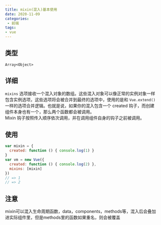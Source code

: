 ```yaml
---
title: mixin(混入)基本使用
date: 2020-11-09
categories:
 - 前端
tags:
- vue
---
```


## 类型
`Array<Object>`
## 详细
`mixins` 选项接收一个混入对象的数组。这些混入对象可以像正常的实例对象一样包含实例选项，这些选项将会被合并到最终的选项中，使用的是和 `Vue.extend()` 一样的选项合并逻辑。也就是说，如果你的混入包含一个 created 钩子，而创建组件本身也有一个，那么两个函数都会被调用。<br />Mixin 钩子按照传入顺序依次调用，并在调用组件自身的钩子之前被调用。
## 使用
```javascript
var mixin = {
  created: function () { console.log(1) }
}
var vm = new Vue({
  created: function () { console.log(2) },
  mixins: [mixin]
})
// => 1
// => 2
```
## 注意
mixin可以混入生命周期函数，data，components，methods等，混入后会叠加进实际组件里，但是methods里的函数如果重名，则会被覆盖
